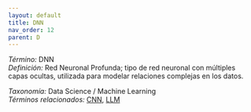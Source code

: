 ```yaml
---
layout: default
title: DNN
nav_order: 12
parent: D
---
```


*Término:* DNN  
*Definición:* Red Neuronal Profunda; tipo de red neuronal con múltiples capas ocultas, utilizada para modelar relaciones complejas en los datos.

*Taxonomía:* Data Science / Machine Learning  
*Términos relacionados:* [CNN](https://maleniski.github.io/diccionario-angl-tec-mx/docs/alfabeticamente/C/cnn/), [LLM](https://maleniski.github.io/diccionario-angl-tec-mx/docs/alfabeticamente/L/llm/)
